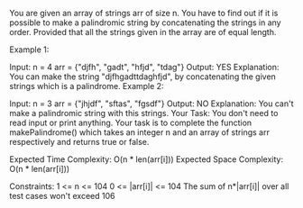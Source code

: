 You are given an array of strings arr of size n. You have to find out if it is possible to make a palindromic string by concatenating the strings in any order. Provided that all the strings given in the array are of equal length.

Example 1:

Input:
n = 4
arr = {"djfh", "gadt", "hfjd", "tdag"}
Output:
YES
Explanation:
You can make the string "djfhgadttdaghfjd", by concatenating the given strings which is a palindrome.
Example 2:

Input:
n = 3
arr = {"jhjdf", "sftas", "fgsdf"}
Output:
NO
Explanation:
You can't make a palindromic string with this strings.
Your Task:
You don't need to read input or print anything. Your task is to complete the function makePalindrome() which takes an integer n and an array of strings arr respectively and returns true or false.

Expected Time Complexity: O(n * len(arr[i]))
Expected Space Complexity: O(n * len(arr[i]))

Constraints:
1 <= n <= 104
0 <= |arr[i]| <= 104
The sum of n*|arr[i]| over all test cases won't exceed 106
